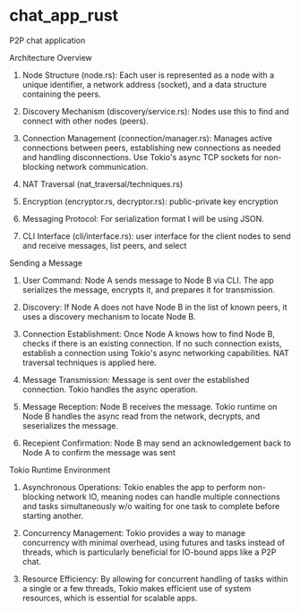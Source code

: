 # chat_app_rust

P2P chat application

Architecture Overview

1. Node Structure (node.rs): Each user is represented as a node with a unique 
identifier, a network address (socket), and a data structure containing the peers.

2. Discovery Mechanism (discovery/service.rs): Nodes use this to find and connect with other nodes (peers). 

3. Connection Management (connection/manager.rs): Manages active connections between peers, establishing new connections as needed and handling disconnections. Use Tokio's async TCP sockets for non-blocking network communication.

4. NAT Traversal (nat_traversal/techniques.rs)

5. Encryption (encryptor.rs, decryptor.rs): public-private key encryption

6. Messaging Protocol: For serialization format I will be using JSON.

7. CLI Interface (cli/interface.rs): user interface for the client nodes to send and receive messages, list peers, and select



Sending a Message

1. User Command: Node A sends message to Node B via CLI. The app serializes the message, encrypts it, and prepares it for transmission.

2. Discovery: If Node A does not have Node B in the list of known peers, it uses a discovery mechanism to locate Node B.

3. Connection Establishment: Once Node A knows how to find Node B, checks if there is an existing connection. If no such connection exists, establish a connection using Tokio's async networking capabilities. NAT traversal techniques is applied here.

4. Message Transmission: Message is sent over the established connection. Tokio handles the async operation.

5. Message Reception: Node B receives the message. Tokio runtime on Node B handles the async read from the network, decrypts, and seserializes the message.

6. Recepient Confirmation: Node B may send an acknowledgement back to Node A to confirm the message was sent



Tokio Runtime Environment

1. Asynchronous Operations: Tokio enables the app to perform non-blocking network IO, meaning nodes can handle multiple connections and tasks  simultaneously w/o waiting for one task to complete before starting another. 

2. Concurrency Management: Tokio provides a way to manage concurrency with minimal overhead, using futures and tasks instead of threads, which is particularly beneficial for IO-bound apps like a P2P chat.

3. Resource Efficiency: By allowing for concurrent handling of tasks within a single or a few threads, Tokio makes efficient use of system resources, which is essential for scalable apps.
